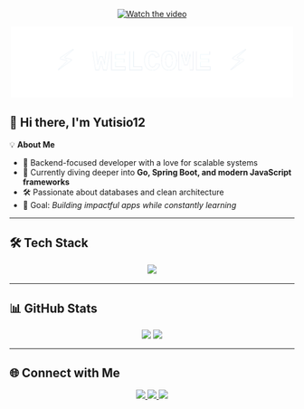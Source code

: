 <!-- Banner -->
<p align="center">
  <a href="https://www.youtube.com/watch?v=XXtKO3B-mcM" target="_blank">
    <img src="https://i.imgflip.com/a5akc1.gif" alt="Watch the video" width="500" />
  </a>
</p>

<p align="center">
  <img src="Assets/GlitchWelcome.svg" alt="WELCOME Glitch Effect" width="500"/>
</p>

## 👋 Hi there, I'm Yutisio12

💡 **About Me**  
- 🚀 Backend-focused developer with a love for scalable systems  
- 🌱 Currently diving deeper into **Go, Spring Boot, and modern JavaScript frameworks**  
- 🛠 Passionate about databases and clean architecture  
- 🎯 Goal: *Building impactful apps while constantly learning*  

---

## 🛠️ Tech Stack
<p align="center">
  <img src="https://skillicons.dev/icons?i=go,php,ts,java,spring,js,cs,python,laravel,react,nextjs,nestjs,docker,mysql,postgres,oracle" />
</p>

---

## 📊 GitHub Stats
<p align="center">
  <img src="https://github-readme-stats.vercel.app/api?username=yutisio12&show_icons=true&theme=tokyonight" height="180em"/>
  <img src="https://github-readme-stats.vercel.app/api/top-langs/?username=yutisio12&layout=compact&theme=tokyonight" height="180em"/>
</p>

---

## 🌐 Connect with Me
<p align="center">
  <a href="https://www.linkedin.com/in/your-linkedin" target="_blank" disabled>
    <img src="https://img.shields.io/badge/LinkedIn-0077B5?style=for-the-badge&logo=linkedin&logoColor=white"/>
  </a>
  <a href="https://github.com/yutisio12" target="_blank">
    <img src="https://img.shields.io/badge/GitHub-100000?style=for-the-badge&logo=github&logoColor=white"/>
  </a>
  <a href="mailto:yourmail@gmail.com" target="_blank" disabled>
    <img src="https://img.shields.io/badge/Gmail-D14836?style=for-the-badge&logo=gmail&logoColor=white"/>
  </a>
</p>
